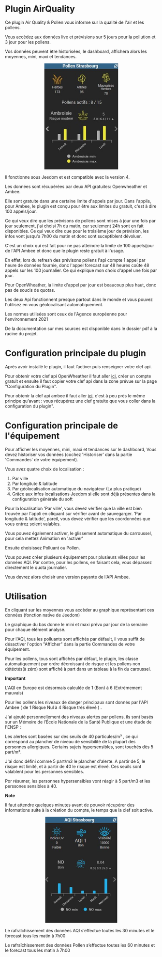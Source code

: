 # Plugin AirQuality

Ce plugin Air Quality & Pollen vous informe sur la qualité de l'air et les pollens.

Vous accèdez aux données live et prévisions sur 5 jours pour la pollution et 3 jour pour les pollens.

Vos données peuvent être historisées, le dashboard, affichera alors les moyennes, mini, maxi et tendances.

<p align="center">
  <img height="350" src="https://github.com/OlivierMongeot/airquality/blob/Master/docs/photos/pollen.JPG">
</p>

Il fonctionne sous Jeedom et est compatible avec la version 4.

Les données sont récupérées par deux API gratuites: Openwheather et Ambee.

Elle sont gratuite dans une certaine limite d'appels par jour. Dans l'applis, pour Ambee, le plugin est conçu pour être aux limites du gratuit, c'est à dire 100 appels/jour.

Ce qui veux dire que les prévisons de pollens sont mises à jour une fois par jour seulement, j'ai choisi 7h du matin, car seulement 24h sont en fait disponibles. Ce qui veux dire que pour le troisième jour de prévision, les infos vont jusqu'a 7h00 du matin et donc sont suceptiblent dévoluer.

C'est un choix qui est fait pour ne pas atteindre la limite de 100 appels/jour de l'API Ambee et donc que le plugin reste gratuit à l'usage. 

En effet, lors du refresh des prévisons pollens l'api compte 1 appel par heure de données fournie, donc l'appel forecast sur 48 heures coûte 48 appels sur les 100 journalier. Ce qui explique mon choix d'appel une fois par jour.  

Pour OpenWheather, la limite d'appel par jour est beaucoup plus haut, donc pas de soucis de quotas. 

Les deux Api fonctionnent presque partout dans le monde et vous pouvez l'utilisez en vous géolocalisant automatiquement.

Les normes utilisées sont ceux de l'Agence européenne pour l'environnement 2021

De la documentation sur mes sources est disponible dans le dossier pdf à la racine du projet.

# Configuration principale du plugin

Après avoir installé le plugin, il faut l’activer puis renseigner votre clef api.

Pour obtenir votre clef api OpenWheather il faut aller [ici](https://home.openweathermap.org), créer un compte gratuit et ensuite il faut copier votre clef api dans la zone prévue sur la page "Configuration du Plugin".

Pour obtenir la clef api ambee il faut aller [ici](https://api-dashboard.getambee.com/#/signup), c'est à peu près le même principe qu'avant : vous récupérez une clef  gratuite que vous coller dans la configuration du plugin".

# Configuration principale de l'équipement

Pour afficher les moyennes, mini, maxi et tendances sur le dashboard, Vous devez historiser vos données (cochez 'Historiser' dans la partie 'Commandes' de votre équipement).   

Vous avez quatre choix de localisation : 

1. Par ville 
2. Par longitute & latitude
3. Par géolocalisation automatique du navigateur (La plus pratique)
4. Grâce aux infos localisations Jeedom si elle sont déjà présentes dans la configuration générale du soft

Pour la localisation 'Par ville', vous devez vérifier que la ville est bien trouvée par l'appli en cliquant sur vérifier avant de sauvegarger. 
'Par longitude & latitude', pareil, vous devez vérifier que les coordonnées que vous entrez soient valables.

Vous pouvez également activer, le glissement automatique du carroussel, pour cela mettez Animation en 'activer' 

Ensuite choisissez Polluant ou Pollen. 

Vous pouvez créer plusieurs équipement pour plusieurs villes pour les données AQI. Par contre, pour les pollens, en faisant cela, vous dépassez directement le quota journalier. 

Vous devrez alors choisir une version payante de l'API Ambee.

# Utilisation

En cliquant sur les moyennes vous accèder au graphique représentant ces données (fonction native de Jeedom)

Le graphique du bas donne le mini et maxi prévu par jour de la semaine pour chaque élément analysé.  

Pour l'AQI, tous les polluants sont affichés par défault, il vous suffit de désactiver l'option "Afficher" dans la partie Commandes de votre équipement.   

Pour les pollens, tous sont affichés par défaut, le plugin, les classe automatiquement par ordre décroissant de risque et les pollens non détéctés(à zéro) sont affiché à part dans un tableau à la fin du caroussel.  


**Important**

L'AQI en Europe est désormais calculée de 1 (Bon) à 6 (Extrèmement mauvais)

Pour les pollens les niveaux de danger principaux sont donnés par l'API Ambee ( de 1 Risque Nul à 4 Risque très élevé ) .

J'ai ajouté personnellement des niveaux alertes par pollens, ils sont basés sur un Mémoire de l’École Nationale de la Santé Publique et une étude de l'ENSP  :

Les alertes sont basées sur des seuils de 40 particules/m³ , ce qui correspond au plancher de niveau de sensibilité de la plupart des personnes allergiques. Certains sujets hypersensibles, sont touchés dès 5 part/m³.  

J'ai donc défini comme 5 part/m3 le plancher d'alerte. A partir de 5, le risque est limité, et à partir de 40 le risque est élevé. Ces seuils sont valablent pour les personnes sensibles.

Por résumer, les personnes hypersensibles vont réagir à 5 part/m3 et les perssones sensibles à 40.  

**Note**

Il faut attendre quelques minutes avant de pouvoir récupérer des informations suite à la création du compte, le temps que la clef soit active.

<p align="center">
  <img height="350" src="https://github.com/OlivierMongeot/airquality/blob/Master/docs/photos/aqi.JPG">
</p>

Le rafraîchissement des données AQI s’effectue toutes les 30 minutes et le forecast tous les matin à 7h00

Le rafraîchissement des données Pollen s’effectue toutes les 60 minutes et le forecast tous les matin à 7h00


